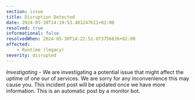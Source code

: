 ```yaml
---
section: issue
title: Disruption Detected
date: 2024-05-30T14:19:53.481247611+02:00
resolved: true
informational: false
resolvedWhen: 2024-05-30T14:22:51.073756636+02:00
affected:
    - Runtime (legacy)
severity: disrupted
---
```

*Investigating* - We are investigating a potential issue that might affect the uptime of one our of services. We are sorry for any inconvenience this may cause you. This incident post will be updated once we have more information.
This is an automatic post by a monitor bot.